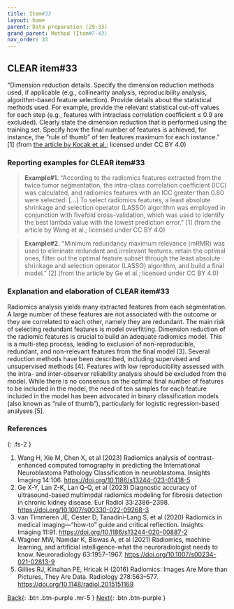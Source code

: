 ```yaml
---
title: Item#33
layout: home
parent: Data preparation (29-33)
grand_parent: Method (Item#7-43)
nav_order: 33
---
```


## CLEAR item#33


“Dimension reduction details. Specify the dimension reduction methods used, if applicable (e.g., collinearity analysis, reproducibility analysis, algorithm-based feature selection). Provide details about the statistical methods used. For example, provide the relevant statistical cut-off values for each step (e.g., features with intraclass correlation coefficient ≤ 0.9 are excluded). Clearly state the dimension reduction that is performed using the training set. Specify how the final number of features is achieved, for instance, the “rule of thumb” of ten features maximum for each instance.” [1] (from [the article by Kocak et al.](https://insightsimaging.springeropen.com/articles/10.1186/s13244-023-01415-8); licensed under CC BY 4.0)


### Reporting examples for CLEAR item#33

> **Example#1.** “According to the radiomics features extracted from the twice tumor segmentation, the intra-class correlation coefficient (ICC) was calculated, and radiomics features with an ICC greater than 0.80 were selected. […] To select radiomics features, a least absolute shrinkage and selection operator (LASSO) algorithm was employed in conjunction with fivefold cross-validation, which was used to identify the best lambda value with the lowest prediction error.”  [1] (from the article by Wang et al.; licensed under CC BY 4.0)

> **Example#2.** “Minimum redundancy maximum relevance (mRMR) was used to eliminate redundant and irrelevant features, retain the optimal ones, filter out the optimal feature subset through the least absolute shrinkage and selection operator (LASSO) algorithm, and build a final model.” [2] (from the article by Ge et al.; licensed under CC BY 4.0)

### Explanation and elaboration of CLEAR item#33

Radiomics analysis yields many extracted features from each segmentation. A large number of these features are not associated with the outcome or they are correlated to each other, namely they are redundant.  The main risk of selecting redundant features is  model overfitting. Dimension reduction of the radiomic features is crucial to build an adequate radiomics model. This is a multi-step process, leading to exclusion of non-reproducible, redundant, and non-relevant features from the final model [3]. Several reduction methods have been described, including supervised and unsupervised methods [4]. Features with low reproducibility assessed with the intra- and inter-observer reliability analysis should be excluded from the model. While there is no consensus on the optimal final number of features to be included in the model, the need of ten samples for each feature included in the model has been advocated in binary classification models (also known as “rule of thumb”), particularly for logistic regression-based analyses [5].

### References

{: .fs-2 }

1. 	Wang H, Xie M, Chen X, et al (2023) Radiomics analysis of contrast-enhanced computed tomography in predicting the International Neuroblastoma Pathology Classification in neuroblastoma. Insights Imaging 14:106. https://doi.org/10.1186/s13244-023-01418-5
2. 	Ge X-Y, Lan Z-K, Lan Q-Q, et al (2023) Diagnostic accuracy of ultrasound-based multimodal radiomics modeling for fibrosis detection in chronic kidney disease. Eur Radiol 33:2386–2398. https://doi.org/10.1007/s00330-022-09268-3
3. 	van Timmeren JE, Cester D, Tanadini-Lang S, et al (2020) Radiomics in medical imaging—“how-to” guide and critical reflection. Insights Imaging 11:91. https://doi.org/10.1186/s13244-020-00887-2
4. 	Wagner MW, Namdar K, Biswas A, et al (2021) Radiomics, machine learning, and artificial intelligence-what the neuroradiologist needs to know. Neuroradiology 63:1957–1967. https://doi.org/10.1007/s00234-021-02813-9
5. 	Gillies RJ, Kinahan PE, Hricak H (2016) Radiomics: Images Are More than Pictures, They Are Data. Radiology 278:563–577. https://doi.org/10.1148/radiol.2015151169

[Back](https://radiomic.github.io/CLEAR-E3/docs/Item2.html){: .btn .btn-purple .mr-5 }
[Next](https://radiomic.github.io/CLEAR-E3/docs/Item4.html){: .btn .btn-purple   }
